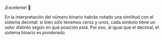 ¡Excelente! :clap:

En la interpretación del número binario habrás notado una similitud con el sistema decimal: si bien sólo tenemos ceros y unos, cada símbolo tiene un _valor_ distinto según en qué posición está. Por eso, al igual que el decimal, el sistema binario es _ponderado_.